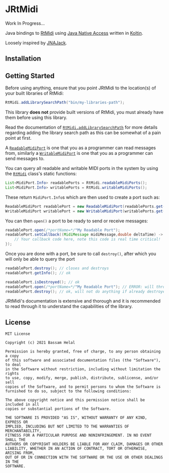 # JRtMidi

Work In Progress...

Java bindings to [RtMidi](https://github.com/thestk/rtmidi)
using [Java Native Access](https://github.com/java-native-access/jna)
written in [Koltin](https://kotlinlang.org/).

Loosely inspired by [JNAJack](https://github.com/jaudiolibs/jnajack).

## Installation

<!-- TODO add dependency notation here -->

## Getting Started

<!-- TODO add reference to example repo here -->

Before using anything, ensure that you point JRtMidi to the location(s) of your built libraries of RtMidi:

```java
RtMidi.addLibrarySearchPath("bin/my-libraries-path");
```

This library **does not** provide built versions of RtMidi, you must already have them before using this library.

Read the documentation of [`RtMidi.addLibrarySearchPath`](src/main/kotlin/dev/basshelal/jrtmidi/api/RtMidi.kt)
for more details regarding adding the library search path as this can be somewhat of a pain point at first.

A [`ReadableMidiPort`](src/main/kotlin/dev/basshelal/jrtmidi/api/ReadableMidiPort.kt)
is one that you as a programmer can read messages from, similarly a
[`WritableMidiPort`](src/main/kotlin/dev/basshelal/jrtmidi/api/WritableMidiPort.kt)
is one that you as a programmer can send messages to.

You can query all readable and writable MIDI ports in the system by using the
[`RtMidi`](src/main/kotlin/dev/basshelal/jrtmidi/api/RtMidi.kt) class's static functions:

```java
List<MidiPort.Info> readablePorts = RtMidi.readableMidiPorts();
List<MidiPort.Info> writablePorts = RtMidi.writableMidiPorts();
```

These return `MidiPort.Info`s which are then used to create a port such as:

```java
ReadableMidiPort readablePort = new ReadableMidiPort(readablePorts.get(0));
WritableMidiPort writablePort = new WritableMidiPort(writablePorts.get(0));
```

You can then `open()` a port to be ready to send or receive messages:

```java
readablePort.open(/*portName=*/"My Readable Port");
readablePort.setCallback((MidiMessage midiMessage,double deltaTime) -> {
    // Your callback code here, note this code is real time critical!
});
```

Once you are done with a port, be sure to call `destroy()`, after which you will only be able to query the port

```java
readablePort.destroy(); // closes and destroys
readablePort.getInfo(); // ok

readablePort.isDestroyed(); // ok
readablePort.open(/*portName=*/"My Readable Port"); // ERROR: will throw RtMidiPortException!
readablePort.destroy(); // ok, will not do anything if already destroyed
```

JRtMidi's documentation is extensive and thorough and it is recommended to read through it to understand the
capabilities of the library.

## License

```
MIT License

Copyright (c) 2021 Bassam Helal

Permission is hereby granted, free of charge, to any person obtaining a copy
of this software and associated documentation files (the "Software"), to deal
in the Software without restriction, including without limitation the rights
to use, copy, modify, merge, publish, distribute, sublicense, and/or sell
copies of the Software, and to permit persons to whom the Software is
furnished to do so, subject to the following conditions:

The above copyright notice and this permission notice shall be included in all
copies or substantial portions of the Software.

THE SOFTWARE IS PROVIDED "AS IS", WITHOUT WARRANTY OF ANY KIND, EXPRESS OR
IMPLIED, INCLUDING BUT NOT LIMITED TO THE WARRANTIES OF MERCHANTABILITY,
FITNESS FOR A PARTICULAR PURPOSE AND NONINFRINGEMENT. IN NO EVENT SHALL THE
AUTHORS OR COPYRIGHT HOLDERS BE LIABLE FOR ANY CLAIM, DAMAGES OR OTHER
LIABILITY, WHETHER IN AN ACTION OF CONTRACT, TORT OR OTHERWISE, ARISING FROM,
OUT OF OR IN CONNECTION WITH THE SOFTWARE OR THE USE OR OTHER DEALINGS IN THE
SOFTWARE.
```